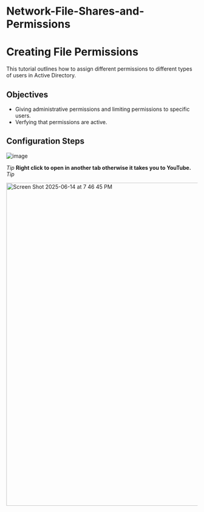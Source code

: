 # Network-File-Shares-and-Permissions
<h1>Creating File Permissions</h1>
This tutorial outlines how to assign different permissions to different types of users in Active Directory.<br />


<h2>Objectives</h2>

- Giving administrative permissions and limiting permissions to specific users.
- Verfying that permissions are active.
  
  
<h2>Configuration Steps</h2>


![image](https://github.com/user-attachments/assets/f8c23556-c8e7-402c-9739-1de83c8ad9aa)  

*Tip* <b>Right click to open in another tab otherwise it takes you to YouTube.</b> *Tip*


<a href="https://www.youtube.com/watch?v=LuCbycPzUTo&t=18s">   <img width="849" alt="Screen Shot 2025-06-14 at 7 46 45 PM" src="https://github.com/user-attachments/assets/90239dbb-4893-443f-9353-b0c24082f1a9" />

 </a>
